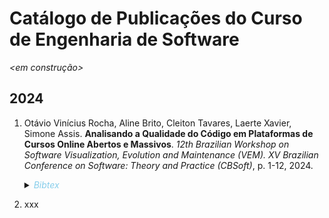 # Catálogo de Publicações do Curso de Engenharia de Software

_<em construção>_




## 2024

1. Otávio Vinícius Rocha, Aline Brito, Cleiton Tavares, Laerte Xavier, Simone Assis. **Analisando a Qualidade do Código em Plataformas de Cursos Online Abertos e Massivos**. _12th Brazilian Workshop on Software Visualization, Evolution and Maintenance (VEM). XV Brazilian Conference on Software: Theory and Practice (CBSoft)_, p. 1-12, 2024.
    <details>
    <summary><i style="color: skyblue;">Bibtex</i></summary>
    
    ```
    @inproceedings{QualidadeMOOC:VEM:2024
        author = {Otávio Vinícius Rocha, Aline Brito, Cleiton Tavares, Laerte Xavier, Simone Assis},
        title = {Analisando a Qualidade do Código em Plataformas de Cursos Online Abertos e Massivos},
        booktitle = {12th Workshop on Software Visualization, Maintenance and Evolution (VEM). XV Brazilian Conference on Software: Theory and Practice (CBSoft)}, 
        pages = {1--12},
        year = {2024}
    }
    ```
    </details>

2. xxx
